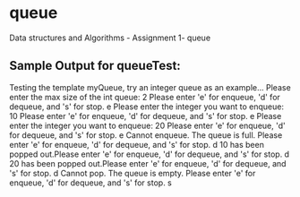 # queue
Data structures and Algorithms - Assignment 1- queue



Sample Output for queueTest:
----------------------------

Testing the template myQueue, try an integer queue as an example...
Please enter the max size of the int queue: 2
Please enter 'e' for enqueue, 'd' for dequeue, and 's' for stop.
e
Please enter the integer you want to enqueue: 
10
Please enter 'e' for enqueue, 'd' for dequeue, and 's' for stop.
e
Please enter the integer you want to enqueue: 
20
Please enter 'e' for enqueue, 'd' for dequeue, and 's' for stop.
e
Cannot enqueue. 
The queue is full.
Please enter 'e' for enqueue, 'd' for dequeue, and 's' for stop.
d
10 has been popped out.Please enter 'e' for enqueue, 'd' for dequeue, and 's' for stop.
d
20 has been popped out.Please enter 'e' for enqueue, 'd' for dequeue, and 's' for stop.
d
Cannot pop. 
The queue is empty.
Please enter 'e' for enqueue, 'd' for dequeue, and 's' for stop.
s
